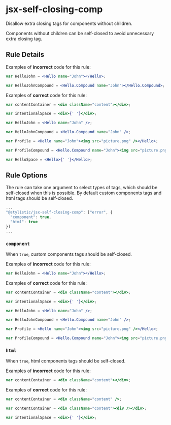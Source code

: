 # jsx-self-closing-comp

Disallow extra closing tags for components without children.

Components without children can be self-closed to avoid unnecessary extra closing tag.

## Rule Details

Examples of **incorrect** code for this rule:

```jsx
var HelloJohn = <Hello name="John"></Hello>;

var HelloJohnCompound = <Hello.Compound name="John"></Hello.Compound>;
```

Examples of **correct** code for this rule:

```jsx
var contentContainer = <div className="content"></div>;

var intentionalSpace = <div>{' '}</div>;

var HelloJohn = <Hello name="John" />;

var HelloJohnCompound = <Hello.Compound name="John" />;

var Profile = <Hello name="John"><img src="picture.png" /></Hello>;

var ProfileCompound = <Hello.Compound name="John"><img src="picture.png" /></Hello.Compound>;

var HelloSpace = <Hello>{' '}</Hello>;
```

## Rule Options

The rule can take one argument to select types of tags, which should be self-closed when this is possible. By default custom components tags and html tags should be self-closed.

```js
...
"@stylistic/jsx-self-closing-comp": ["error", {
  "component": true,
  "html": true
}]
...
```

### `component`

When `true`, custom components tags should be self-closed.

Examples of **incorrect** code for this rule:

```jsx
var HelloJohn = <Hello name="John"></Hello>;
```

Examples of **correct** code for this rule:

```jsx
var contentContainer = <div className="content"></div>;

var intentionalSpace = <div>{' '}</div>;

var HelloJohn = <Hello name="John" />;

var HelloJohnCompound = <Hello.Compound name="John" />;

var Profile = <Hello name="John"><img src="picture.png" /></Hello>;

var ProfileCompound = <Hello.Compound name="John"><img src="picture.png" /></Hello.Compound>;
```

### `html`

When `true`, html components tags should be self-closed.

Examples of **incorrect** code for this rule:

```jsx
var contentContainer = <div className="content"></div>;
```

Examples of **correct** code for this rule:

```jsx
var contentContainer = <div className="content" />;

var contentContainer = <div className="content"><div /></div>;

var intentionalSpace = <div>{' '}</div>;
```
